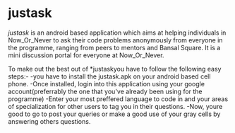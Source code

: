 # **justask**


*justask* is an android based application which aims at helping individuals in Now_Or_Never to ask their
code problems anonymously from everyone in the programme, ranging from peers to mentors and Bansal Square.
It is a mini discussion portal for everyone at Now_Or_Never.

To make out the best out of *justaskyou have to follow the following easy steps:-
-you have to install the justask.apk on your android based cell phone.
-Once installed, login into this application using your google account(preferrably the one that you've already
 been using for the programme)
-Enter your most preffered language to code in and your areas of specialization for other users to tag you in 
 their questions.
-Now, youre good to go to post your queries or make a good use of your gray cells by answering others questions.
